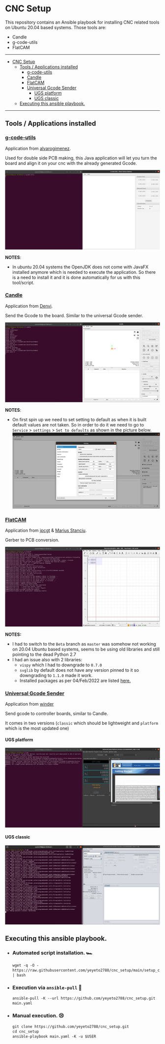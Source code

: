 # CNC Setup

This repository contains an Ansible playbook for installing CNC related tools on Ubuntu 20.04 based systems. Those tools are:

- Candle
- g-code-utils
- FlatCAM

---

- [CNC Setup](#cnc-setup)
  - [Tools / Applications installed](#tools--applications-installed)
    - [g-code-utils](#g-code-utils)
    - [Candle](#candle)
    - [FlatCAM](#flatcam)
    - [Universal Gcode Sender](#universal-gcode-sender)
      - [UGS platform](#ugs-platform)
      - [UGS classic](#ugs-classic)
  - [Executing this ansible playbook.](#executing-this-ansible-playbook)

---

## Tools / Applications installed

### [g-code-utils](https://github.com/alvarogimenez/g-code-utils)

Application from [alvarogimenez](https://github.com/alvarogimenez).

Used for double side PCB making, this Java application will let you turn the board and align it on your cnc with the already generated Gcode.

![g-code-utils working](./docs/images/gcode_utils.png)

**NOTES**:

- In ubuntu 20.04 systems the OpenJDK does not come with JavaFX installed anymore which is needed to execute the application. So there is a need to install it and it is done automatically for us with this tool/script.

### [Candle](https://github.com/Denvi/Candle)

Application from [Denvi](https://github.com/Denvi).

Send the Gcode to the board. Similar to the universal Gcode sender.

![Candle working](./docs/images/candle.png)

**NOTES**:

- On first spin up we need to set setting to default as when it is built default values are not taken. So in order to do it we need to go to `Service` > `settings` > `Set to defaults` as shown in the picture below.
  ![reset candle settings](./docs/images/candle_reset_settings.png)

### [FlatCAM](http://flatcam.org/)

Application from [jpcgt]() & [Marius Stanciu]().

Gerber to PCB conversion.

![FlatCAM working](./docs/images/flatcam.png)

**NOTES:**

- I had to switch to the `Beta` branch as `master` was somehow not working on 20.04 Ubuntu based systems, seems to be using old libraries and still pointing to the dead Python 2.7
- I had an issue also with 2 libraries:
  - `vispy` which I had to downgrade to `0.7.0`
  - `svglib` by default does not have any version pinned to it so downgrading to `1.1.0` made it work.
  - Installed packages as per 04/Feb/2022 are listed [here.](./docs/04_02_2022_python3_packages.txt)

### [Universal Gcode Sender](https://github.com/winder/Universal-G-Code-Sender)

Application from [winder](https://github.com/winder)

Send gcode to controller boards, similar to Candle.

It comes in two versions (`classic` which should be lightweight and `platform` which is the most updated one)

#### UGS platform

![UGS platform](./docs/images/ugs_platform.png)

#### UGS classic

![UGS classic](./docs/images/ugs_classic.png)

## Executing this ansible playbook.

- ### **Automated script installation. :racing_car:**

  ```shell
  wget -q -O - https://raw.githubusercontent.com/yeyeto2788/cnc_setup/main/setup_cnc.sh | bash
  ```

- ### **Execution via `ansible-pull` :metal:**

  ```shell
  ansible-pull -K --url https://github.com/yeyeto2788/cnc_setup.git main.yaml
  ```

- ### **Manual execution. :cry:**

  ```shell
  git clone https://github.com/yeyeto2788/cnc_setup.git
  cd cnc_setup
  ansible-playbook main.yaml -K -u $USER
  ```
